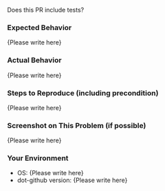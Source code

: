 <!-- Please replace {Please write here} with your description -->
Does this PR include tests?

### Expected Behavior

{Please write here}

### Actual Behavior

{Please write here}

### Steps to Reproduce (including precondition)

{Please write here}

### Screenshot on This Problem (if possible)

{Please write here}

### Your Environment

- OS: {Please write here}
- dot-github version: {Please write here}
